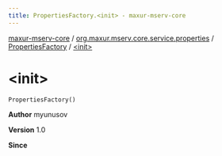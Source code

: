 ```yaml
---
title: PropertiesFactory.<init> - maxur-mserv-core
---
```


[maxur-mserv-core](../../index.html) / [org.maxur.mserv.core.service.properties](../index.html) / [PropertiesFactory](index.html) / [&lt;init&gt;](.)

# &lt;init&gt;

`PropertiesFactory()`

**Author**
myunusov

**Version**
1.0

**Since**

